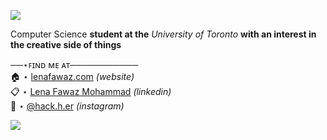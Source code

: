 <a href='https://www.linkpicture.com/view.php?img=LPic628c67a3d079a677399276'><img src='https://www.linkpicture.com/q/F9B4A4F7-7819-488E-80F3-1E7C6DB000BE_1_201_a.jpeg' type='image'></a>

Computer Science **student at the** *University of Toronto* **with an interest in the creative side of things**

──⋆ꜰɪɴᴅ ᴍᴇ ᴀᴛ───────────  
🏠 ⋆ [lenafawaz.com](http://lenafawaz.com) *(website)*  
📋 ⋆ [Lena Fawaz Mohammad](https://www.linkedin.com/in/lena-fawaz-mohammad-62016310b/) *(linkedin)*  
📸 ⋆ [@hack.h.er](http://instagram.com/hack.h.er) *(instagram)*  
  
  

<a href='https://www.linkpicture.com/view.php?img=LPic628c70ee8769a1458222401'><img src='https://www.linkpicture.com/q/119CE380-9367-407C-9A46-807A2AB3469F_4_5005_c.jpeg' type='image'></a>
